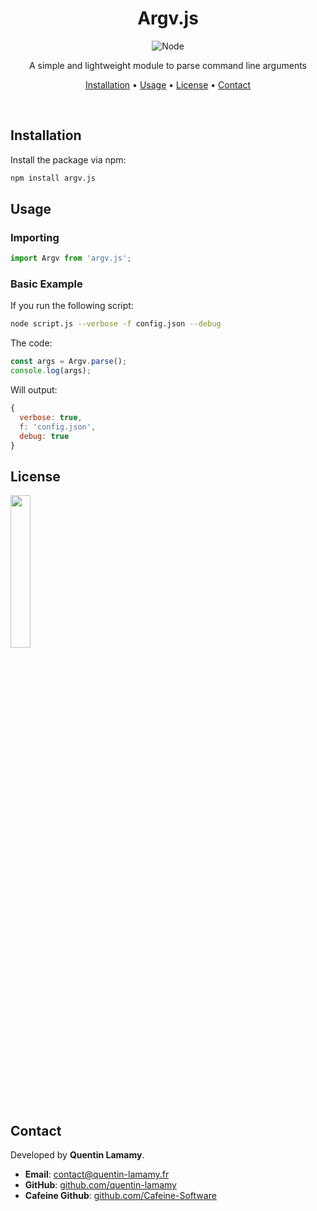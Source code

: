 <div align="center">

# Argv.js

![Node](https://img.shields.io/badge/Node.js-43853D?style=for-the-badge&logo=node.js&logoColor=white)

A simple and lightweight module to parse command line arguments

[Installation](#Installation) • [Usage](#Usage) • [License](#License) • [Contact](#Contact)

<br/>
</div>

## Installation

Install the package via npm:

```bash
npm install argv.js
```

## Usage

### Importing

```javascript
import Argv from 'argv.js';
```

### Basic Example

If you run the following script:

```bash
node script.js --verbose -f config.json --debug
```

The code:

```javascript
const args = Argv.parse();
console.log(args);
```

Will output:

```javascript
{
  verbose: true,
  f: 'config.json',
  debug: true
}
```

## License

[<img src="https://upload.wikimedia.org/wikipedia/commons/thumb/e/e5/CC_BY-SA_icon.svg/320px-CC_BY-SA_icon.svg.png" width="25%"/>](https://creativecommons.org/licenses/by-sa/4.0/)

## Contact

Developed by **Quentin Lamamy**.

- **Email**: [contact@quentin-lamamy.fr](mailto:contact@quentin-lamamy.fr)
- **GitHub**: [github.com/quentin-lamamy](https://github.com/quentin-lamamy)
- **Cafeine Github**: [github.com/Cafeine-Software](https://github.com/Cafeine-Software)
